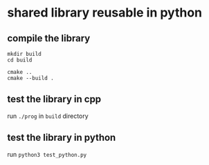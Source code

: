 # shared library reusable in python

## compile the library
```
mkdir build
cd build

cmake ..
cmake --build .
```

## test the library in cpp
run `./prog` in `build` directory

## test the library in python
run `python3 test_python.py`